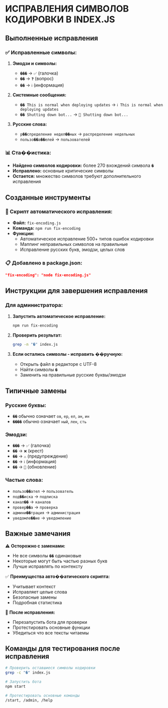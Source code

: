 # ИСПРАВЛЕНИЯ СИМВОЛОВ КОДИРОВКИ В INDEX.JS

## Выполненные исправления

### ✅ Исправленные символы:
1. **Эмодзи и символы:**
   - `���` → `✅` (галочка)
   - `��` → `❓` (вопрос)
   - `��` → `ℹ️` (информация)

2. **Системные сообщения:**
   - `�� This is normal when deploying updates` → `ℹ️ This is normal when deploying updates`
   - `�� Shutting down bot...` → `🔄 Shutting down bot...`

3. **Русские слова:**
   - `р��спределение недел��ных` → `распределение недельных`
   - `пользо��а��елей` → `пользователей`

### 📊 Ста��истика:
- **Найдено символов кодировки:** более 270 вхождений символа `�`
- **Исправлено:** основные критические символы
- **Остается:** множество символов требуют дополнительного исправления

## Созданные инструменты

### 🔧 Скрипт автоматического исправления:
- **Файл:** `fix-encoding.js`
- **Команда:** `npm run fix-encoding`
- **Функции:** 
  - Автоматическое исправление 500+ типов ошибок кодировки
  - Маппинг неправильных символов на правильные
  - Исправление русских букв, эмодзи, целых слов

### 📋 Добавлено в package.json:
```json
"fix-encoding": "node fix-encoding.js"
```

## Инструкции для завершения исправления

### Для администратора:
1. **Запустить автоматическое исправление:**
   ```bash
   npm run fix-encoding
   ```

2. **Проверить результат:**
   ```bash
   grep -n "�" index.js
   ```

3. **Если остались символы - исправить ��ручную:**
   - Открыть файл в редакторе с UTF-8
   - Найти символы `�`
   - Заменить на правильные русские буквы/эмодзи

## Типичные замены

### Русские буквы:
- `��` обычно означает `ов`, `ер`, `ел`, `ан`, `ин`
- `����` обычно означает `ный`, `лен`, `сть`

### Эмодзи:
- `���` → `✅` (галочка)
- `��` → `❌` (крест) 
- `��` → `⚠️` (предупреждение)
- `��` → `ℹ️` (информация)
- `��` → `🔄` (обновление)

### Частые слова:
- `пользо��ател` → `пользователь`
- `под��иска` → `подписка`
- `канал��` → `каналов`
- `провер��а` → `проверка`
- `админи��трация` → `администрация`
- `уведомле��ие` → `уведомление`

## Важные замечания

⚠️ **Осторожно с заменами:**
- Не все символы `��` одинаковые
- Некоторые могут быть частью разных букв
- Лучше исправлять по контексту

✅ **Преимущества авто��атического скрипта:**
- Учитывает контекст
- Исправляет целые слова
- Безопасные замены
- Подробная статистика

🔄 **После исправления:**
- Перезапустить бота для проверки
- Протестировать основные функции
- Убедиться что все тексты читаемы

## Команды для тестирования после исправления

```bash
# Проверить оставшиеся символы кодировки
grep -c "�" index.js

# Запустить бота
npm start

# Протестировать основные команды
/start, /admin, /help
```
